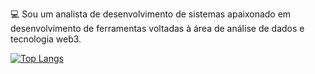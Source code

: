 💻 Sou um analista de desenvolvimento de sistemas apaixonado em desenvolvimento de ferramentas voltadas à área de análise de dados e tecnologia web3.

[![Top Langs](https://github-readme-stats-git-masterrstaa-rickstaa.vercel.app/api/top-langs/?username=Marilzon&exclude_repo=python-utils&langs_count=8&theme=transparent)](https://github.com/anuraghazra/github-readme-stats)

